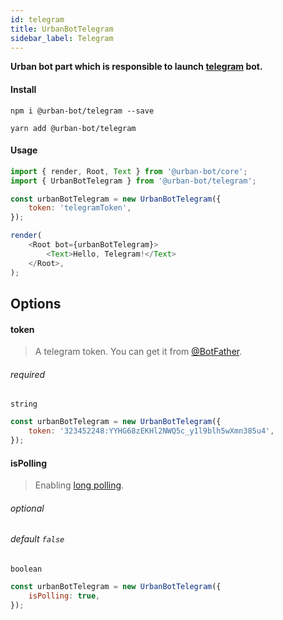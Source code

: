 ```yaml
---
id: telegram
title: UrbanBotTelegram
sidebar_label: Telegram
---
```

**Urban bot part which is responsible to launch <a href="https://telegram.org/" target="_blank">telegram</a> bot.**
#### Install
```shell
npm i @urban-bot/telegram --save
```
```shell
yarn add @urban-bot/telegram
```
#### Usage
```javascript
import { render, Root, Text } from '@urban-bot/core';
import { UrbanBotTelegram } from '@urban-bot/telegram';

const urbanBotTelegram = new UrbanBotTelegram({
    token: 'telegramToken',
});

render(
    <Root bot={urbanBotTelegram}>
        <Text>Hello, Telegram!</Text>
    </Root>,
);
```

## Options
#### token
> A telegram token. You can get it from <a href="https://t.me/botfather" target="_blank">@BotFather</a>.

###### required
`string`
```javascript
const urbanBotTelegram = new UrbanBotTelegram({
    token: '323452248:YYHG68zEKHl2NWQ5c_y1l9blh5wXmn385u4',
});
```
#### isPolling
> Enabling [long polling](https://core.telegram.org/bots/api#getupdates).

###### optional
###### default `false`
`boolean`
```javascript
const urbanBotTelegram = new UrbanBotTelegram({
    isPolling: true,
});
```
